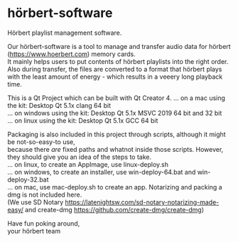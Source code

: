 # hörbert-software
Hörbert playlist management software. 

Our hörbert-software is a tool to manage and transfer audio data for hörbert (https://www.hoerbert.com) memory cards.  
It mainly helps users to put contents of hörbert playlists into the right order.  
Also during transfer, the files are converted to a format that hörbert plays with the least amount of energy - which results in a veeery long playback time.  

This is a Qt Project which can be built with Qt Creator 4. 
... on a mac using the kit: Desktop Qt 5.1x clang 64 bit  
... on windows using the kit: Desktop Qt 5.1x MSVC 2019 64 bit and 32 bit  
... on linux using the kit: Desktop Qt 5.1x GCC 64 bit  

Packaging is also included in this project through scripts, although it might be not-so-easy-to use,  
because there *are* fixed paths and whatnot inside those scripts. However, they should give you 
an idea of the steps to take.  
... on linux, to create an AppImage, use linux-deploy.sh  
... on windows, to create an installer, use win-deploy-64.bat and win-deploy-32.bat  
... on mac, use mac-deploy.sh to create an app. Notarizing and packing a dmg is not included here.  
(We use SD Notary https://latenightsw.com/sd-notary-notarizing-made-easy/ and create-dmg https://github.com/create-dmg/create-dmg)  

Have fun poking around,  
your hörbert team
